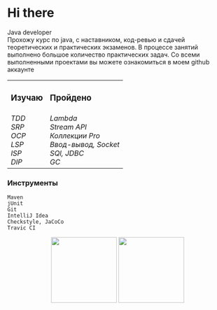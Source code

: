 # Hi there 
Java developer<br> 
Прохожу курс по java, с наставником, код-ревью и сдачей теоретических и практических экзаменов. В процессе занятий выполнено большое количество практических задач. Со всеми выполненными проектами вы можете ознакомиться в моем github аккаунте

<table width="100%">
<tr><td><h3>Изучаю</h3></td><td><h3>Пройдено</h3></td></tr>
<tr><td>
<i>TDD</i> <br>
<i>SRP</i> <br>
<i>OCP</i> <br>
<i>LSP</i><br>
<i>ISP</i><br>
<i>DIP</i><br>
</td>
<td>
<i>Lambda</i><br>
<i>Stream API</i><br>
<i>Коллекции Pro</i><br>
<i>Ввод-вывод, Socket</i><br>
<i>SQl, JDBC</i><br>
<i>GC</i><br>

</td></tr>
</table>

### Инструменты

    Maven
    jUnit
    Git
    IntelliJ Idea
    Сheckstyle, JaCoCo
    Travic CI

<p align='center'>
   <a href="https://github-readme-stats.vercel.app/api?username=ArvikVan&show_icons=true&count_private=true">
       <img height=150 src="https://github-readme-stats.vercel.app/api?username=ArvikVan&show_icons=true&count_private=true"/></a>
   <a href="https://github.com/ArvikVan/github-readme-stats">
       <img height=150 src="https://github-readme-stats.vercel.app/api/top-langs/?username=ArvikVan&layout=compact"/></a>
</p>
